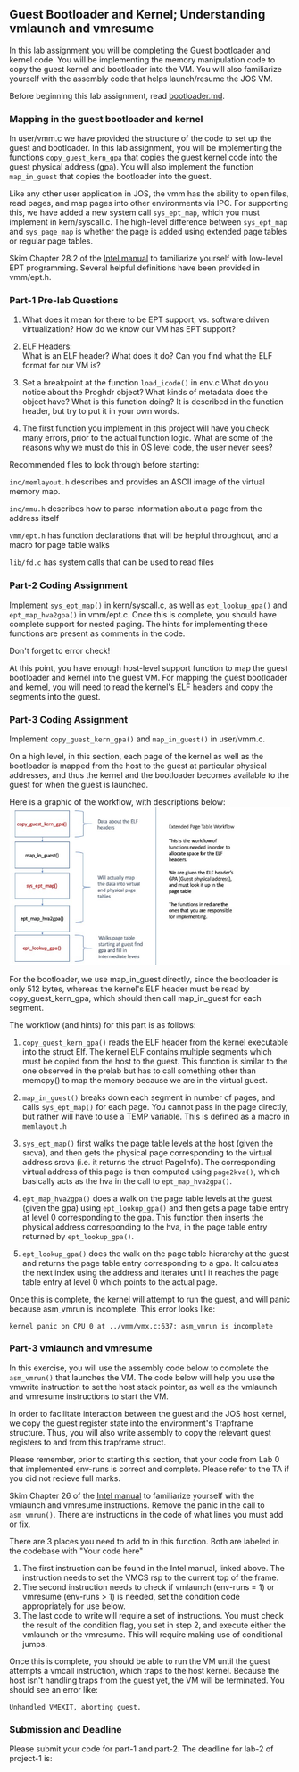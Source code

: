 ## Guest Bootloader and Kernel; Understanding vmlaunch and vmresume

In this lab assignment you will be completing the Guest bootloader and kernel code.
You will be implementing the memory manipulation code to copy the guest kernel and bootloader into the VM.
You will also familiarize yourself with the assembly code that helps launch/resume the JOS VM.

Before beginning this lab assignment, read [bootloader.md](https://github.com/vijay03/cs360v-f20/blob/master/bootloader.md).

### Mapping in the guest bootloader and kernel

In user/vmm.c we have provided the structure of the code to set up the guest and bootloader.
In this lab assignment, you will be implementing the functions `copy_guest_kern_gpa` that copies the guest kernel code into the guest physical address (gpa).
You will also implement the function `map_in_guest` that copies the bootloader into the guest.

Like any other user application in JOS, the vmm has the ability to open files, read pages, and map pages into other environments via IPC.
For supporting this, we have added a new system call `sys_ept_map`, which you must implement in kern/syscall.c.
The high-level difference between `sys_ept_map` and `sys_page_map` is whether the page is added using extended page tables or regular page tables.

Skim Chapter 28.2 of the [Intel manual](http://www.cs.utexas.edu/~vijay/cs378-f17/projects/64-ia-32-architectures-software-developer-vol-3c-part-3-manual.pdf)
to familiarize yourself with low-level EPT programming. Several helpful definitions have been provided in vmm/ept.h.

### Part-1 Pre-lab Questions 
1. What does it mean for there to be EPT support, vs. software driven virtualization? 
How do we know our VM has EPT support? 

2. ELF Headers:  
What is an ELF header? 
What does it do? 
Can you find what the ELF format for our VM is?

3. Set a breakpoint at the function `load_icode()` in env.c
What do you notice about the Proghdr object? 
What kinds of metadata does the object have? 
What is this function doing? It is described in the function header, but try to put it in your own words. 

4. The first function you implement in this project will have you check many errors, prior to the actual function logic. What are some of the reasons why we must do this in OS level code, the user never sees? 

Recommended files to look through before starting:

`inc/memlayout.h` describes and provides an ASCII image of the virtual memory map. 

`inc/mmu.h` describes how to parse information about a page from the address itself 

`vmm/ept.h` has function declarations that will be helpful throughout, and a macro for page table walks 

`lib/fd.c` has system calls that can be used to read files 

### Part-2 Coding Assignment

Implement `sys_ept_map()` in kern/syscall.c, as well as `ept_lookup_gpa()` and `ept_map_hva2gpa()` in vmm/ept.c.
Once this is complete, you should have complete support for nested paging.
The hints for implementing these functions are present as comments in the code.

Don't forget to error check! 

At this point, you have enough host-level support function to map the guest bootloader and kernel into the guest VM.
For mapping the guest bootloader and kernel, you will need to read the kernel's ELF headers and copy the segments into the guest.

### Part-3 Coding Assignment

Implement `copy_guest_kern_gpa()` and `map_in_guest()` in user/vmm.c.

On a high level, in this section, each page of the kernel as well as the bootloader is mapped from the host
to the guest at particular physical addresses, and thus the kernel and the bootloader becomes available to the guest for when the guest is launched.

Here is a graphic of the workflow, with descriptions below: 
![Image of Workflow](https://github.com/abbykrish/cs360v-f21/blob/main/figures/workflow.jpg)

For the bootloader, we use map_in_guest directly, since the bootloader is only 512 bytes,
whereas the kernel's ELF header must be read by copy_guest_kern_gpa, which should then call map_in_guest for each segment.

The workflow (and hints) for this part is as follows:
1. `copy_guest_kern_gpa()` reads the ELF header from the kernel executable into the struct Elf. 
The kernel ELF contains multiple segments which must be copied from the host to the guest. This function is similar to the one observed in the prelab but has to call something other than memcpy() to map the memory because we are in the virtual guest. 

2. `map_in_guest()` breaks down each segment in number of pages, and calls `sys_ept_map()` for each page. You cannot pass in the page directly, but rather will have to use a TEMP variable. This is defined as a macro in `memlayout.h`

3. `sys_ept_map()` first walks the page table levels at the host (given the srcva), and then gets
the physical page corresponding to the virtual address srcva (i.e. it returns the struct PageInfo).
The corresponding virtual address of this page is then computed using `page2kva()`, which basically acts as the hva in the call to `ept_map_hva2gpa()`.

4. `ept_map_hva2gpa()` does a walk on the page table levels at the guest (given the gpa) using `ept_lookup_gpa()` and then gets a page table entry at level 0 corresponding to the gpa. This function then inserts the physical address corresponding to the hva, in the page table entry returned by `ept_lookup_gpa()`.

5. `ept_lookup_gpa()` does the walk on the page table hierarchy at the guest and returns the page table entry
corresponding to a gpa. It calculates the next index using the address and iterates until it reaches the page table entry at level 0 which points to the actual page.

Once this is complete, the kernel will attempt to run the guest, and will panic because asm_vmrun is incomplete. This error looks like:
```
kernel panic on CPU 0 at ../vmm/vmx.c:637: asm_vmrun is incomplete
```

### Part-3 vmlaunch and vmresume

In this exercise, you will use the assembly code below to complete the `asm_vmrun()` that launches the VM.
The code below will help you use the vmwrite instruction to set the host stack pointer,
as well as the vmlaunch and vmresume instructions to start the VM.

In order to facilitate interaction between the guest and the JOS host kernel, we copy the guest register state into the environment's Trapframe structure.
Thus, you will also write assembly to copy the relevant guest registers to and from this trapframe struct.

Please remember, prior to starting this section, that your code from Lab 0 that implemented env-runs is correct and complete. Please refer to the TA if you did not recieve full marks. 

Skim Chapter 26 of the [Intel manual](http://www.cs.utexas.edu/~vijay/cs378-f17/projects/64-ia-32-architectures-software-developer-vol-3c-part-3-manual.pdf)
to familiarize yourself with the vmlaunch and vmresume instructions. 
Remove the panic in the call to `asm_vmrun()`. There are instructions in the code of what lines you must add or fix. 

There are 3 places you need to add to in this function. Both are labeled in the codebase with "Your code here"

1. The first instruction can be found in the Intel manual, linked above. The instruction needs to set the VMCS rsp to the current top of the frame. 
2. The second instruction needs to check if vmlaunch (env-runs = 1) or vmresume (env-runs > 1) is needed, set the condition code appropriately for use below.
3. The last code to write will require a set of instructions. You must check the result of the condition flag, you set in step 2, and execute either the vmlaunch or the vmresume. This will require making use of conditional jumps. 

Once this is complete, you should be able to run the VM until the guest attempts a vmcall instruction, which traps to the host kernel.
Because the host isn't handling traps from the guest yet, the VM will be terminated. You should see an error like:

```
Unhandled VMEXIT, aborting guest.
```

### Submission and Deadline

Please submit your code for part-1 and part-2.
The deadline for lab-2 of project-1 is: 

